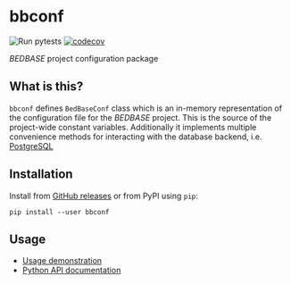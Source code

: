 # bbconf

![Run pytests](https://github.com/databio/bbconf/workflows/Run%20pytests/badge.svg)
[![codecov](https://codecov.io/gh/databio/bbconf/branch/master/graph/badge.svg)](https://codecov.io/gh/databio/bbconf)

*BEDBASE* project configuration package

## What is this?

`bbconf` defines `BedBaseConf` class which is an in-memory representation of the configuration file for the *BEDBASE* project. This is the source of the project-wide constant variables. Additionally it implements multiple convenience methods for interacting with the database backend, i.e. [PostgreSQL](https://www.postgresql.org/)

## Installation

Install from [GitHub releases](https://github.com/databio/bbconf/releases) or from PyPI using `pip`:
```
pip install --user bbconf
```

## Usage

- [Usage demonstration](https://github.com/databio/bbconf/blob/master/docs/demo.ipynb)
- [Python API documentation](https://github.com/databio/bbconf/blob/master/docs/bbc_api.md)
